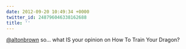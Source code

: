 ```yaml
---
date: 2012-09-20 10:49:34 +0000
twitter_id: 248796046338162688
title: ''
---
```


<!-- Tweet at https://twitter.com/statuses/248790668170903554 is either deleted or protected. -->

[@altonbrown](https://twitter.com/altonbrown) so… what IS your opinion on How To Train Your Dragon?
